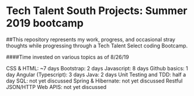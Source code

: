 # Tech Talent South Projects: Summer 2019 bootcamp

##This repository represents my work, progress, and occasional stray thoughts while progressing through a Tech Talent Select coding Bootcamp.

####Time invested on various topics as of 8/26/19

CSS & HTML: ~7 days
Bootstrap:  2 days
Javascript:  8 days
Github basics: 1 day
Angular (Typescript): 3 days
Java: 2 days
Unit Testing and TDD: half a day
SQL: not yet discussed
Spring & Hibernate: not yet discussed
Restful JSON/HTTP Web APIS: not yet discussed


